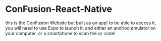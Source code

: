 # ConFusion-React-Native
this is the ConFusion Website but built as an app! 
to be able to access it, you will need to use Expo to launch it, and either an andriod emulator on your computer, or a smartphone to scan the qr code!
